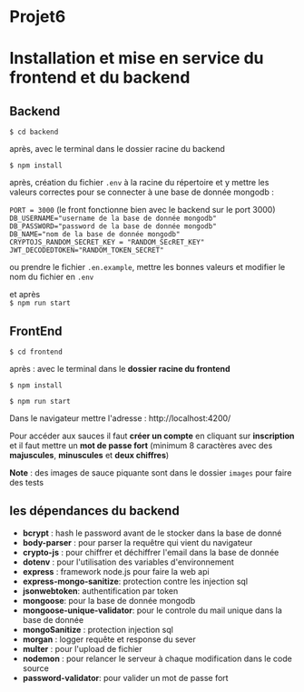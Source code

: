 # Projet6
# Installation et mise en service du frontend et du backend

## Backend

`$ cd backend`

après, avec le terminal dans le dossier racine du backend  

`$ npm install `

après, création du fichier `.env` à la racine du répertoire et y mettre les valeurs correctes pour se connecter à une base de donnée mongodb : 

`PORT = 3000` (le front fonctionne bien avec le backend sur le port 3000)  
`DB_USERNAME="username de la base de donnée mongodb"`  
`DB_PASSWORD="password de la base de donnée mongodb"`  
`DB_NAME="nom de la base de donnée mongodb"`  
`CRYPTOJS_RANDOM_SECRET_KEY = "RANDOM_SEcRET_KEY"`  
`JWT_DECODEDTOKEN="RANDOM_TOKEN_SECRET"`  

ou prendre le fichier `.en.example`, mettre les bonnes valeurs et modifier le nom du fichier en `.env`

et après   
`$ npm run start `

## FrontEnd

`$ cd frontend`

après :
avec le terminal dans le **dossier racine du frontend**

`$ npm install`

`$ npm run start`

Dans le navigateur mettre l'adresse : http://localhost:4200/

Pour accéder aux sauces il faut **créer un compte** en cliquant sur **inscription** et il faut mettre un **mot de passe fort** (minimum 8 caractères avec des **majuscules**, **minuscules** et **deux chiffres**)   


**Note** :  des images de sauce piquante sont dans le dossier `images` pour faire des tests

## les dépendances du backend
- **bcrypt** : hash le password avant de le stocker dans la base de donné
- **body-parser** : pour parser la requêtre qui vient du navigateur
- **crypto-js** : pour chiffrer et déchiffrer l'email dans la base de donnée
- **dotenv** : pour l'utilisation des variables d'environnement
- **express** : framework node.js pour faire la web api
- **express-mongo-sanitize**: protection contre les injection sql
- **jsonwebtoken**: authentification par token
- **mongoose**: pour la base de donnée mongodb
- **mongoose-unique-validator**: pour le controle du mail unique dans la base de donnée
- **mongoSanitize** : protection injection sql
- **morgan** : logger requête et response du sever
- **multer** : pour l'upload de fichier
- **nodemon** : pour relancer le serveur à chaque modification dans le code source
- **password-validator**: pour valider un mot de passe fort 

